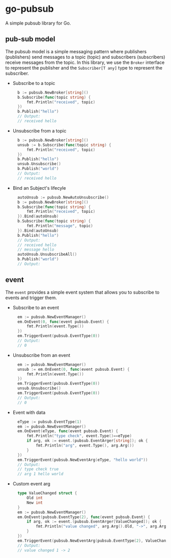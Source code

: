 # go-pubsub

A simple pubsub library for Go.

## pub-sub model

The pubsub model is a simple messaging pattern where publishers (publishers) send messages to a topic (topic) and subscribers (subscribers) receive messages from the topic. In this library, we use the `Broker` interface to represent the publisher and the `Subscriber[T any]` type to represent the subscriber.

- Subscribe to a topic
  ```go
    b := pubsub.NewBroker[string]()
    b.Subscribe(func(topic string) {
        fmt.Println("received", topic)
    })
    b.Publish("hello")
    // Output:
    // received hello
  ```
- Unsubscribe from a topic
  ```go
    b := pubsub.NewBroker[string]()
    unsub := b.Subscribe(func(topic string) {
        fmt.Println("received", topic)
    })
    b.Publish("hello")
    unsub.Unsubscribe()
    b.Publish("world")
    // Output:
    // received hello
  ```
- Bind an Subject's lifecyle
  ```go
    autoUnsub := pubsub.NewAutoUnsubscribe()
    b := pubsub.NewBroker[string]()
    b.Subscribe(func(topic string) {
        fmt.Println("received", topic)
    }).Bind(autoUnsub)
    b.Subscribe(func(topic string) {
        fmt.Println("message", topic)
    }).Bind(autoUnsub)
    b.Publish("hello")
    // Output:
    // received hello
    // message hello
    autoUnsub.UnsubscribeAll()
    b.Publish("world")
    // Output:
  ```

## event

The `event` provides a simple event system that allows you to subscribe to events and trigger them.

- Subscribe to an event
  ```go
    em := pubsub.NewEventManager()
	em.OnEvent(0, func(event pubsub.Event) {
		fmt.Println(event.Type())
	})
	em.TriggerEvent(pubsub.EventType(0))
    // Output:
	// 0
  ```
- Unsubscribe from an event
  ```go
    em := pubsub.NewEventManager()
	unsub := em.OnEvent(0, func(event pubsub.Event) {
		fmt.Println(event.Type())
	})
	em.TriggerEvent(pubsub.EventType(0))
	unsub.Unsubscribe()
	em.TriggerEvent(pubsub.EventType(0))
    // Output:
	// 0
  ```
- Event with data
  ```go
    eType := pubsub.EventType(1)
    em := pubsub.NewEventManager()
	em.OnEvent(eType, func(event pubsub.Event) {
        fmt.Println("type check", event.Type()==eType)
		if arg, ok := event.(pubsub.EventArger[string]); ok {
			fmt.Println("arg", event.Type(), arg.Arg())
		}
	})
	em.TriggerEvent(pubsub.NewEventArg(eType, "hello world"))
    // Output:
	// type check true
    // arg 1 hello world
  ```
- Custom event arg
  ```go
    type ValueChanged struct {
        Old int
        New int
    }
    em := pubsub.NewEventManager()
	em.OnEvent(pubsub.EventType(2), func(event pubsub.Event) {
		if arg, ok := event.(pubsub.EventArger[ValueChanged]); ok {
			fmt.Println("value changed", arg.Arg().Old, "->", arg.Arg().New)
		}
	})
	em.TriggerEvent(pubsub.NewEventArg(pubsub.EventType(2), ValueChanged{1, 2}))
    // Output:
	// value changed 1 -> 2
  ```
